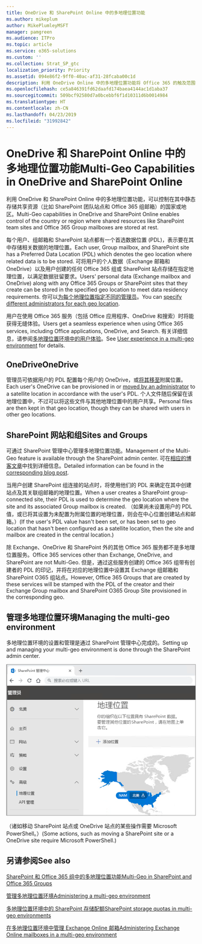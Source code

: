 ```yaml
---
title: OneDrive 和 SharePoint Online 中的多地理位置功能
ms.author: mikeplum
author: MikePlumleyMSFT
manager: pamgreen
ms.audience: ITPro
ms.topic: article
ms.service: o365-solutions
ms.custom: ''
ms.collection: Strat_SP_gtc
localization_priority: Priority
ms.assetid: 094e86f2-9ff0-40ac-af31-28fcaba00c1d
description: 利用 OneDrive Online 中的多地理位置功能将 Office 365 的触及范围扩展到多个地理区域。
ms.openlocfilehash: ce5a846391fd62daafd174baea4144ac1d1aba37
ms.sourcegitcommit: 509bcf92580d7a0bcebbf6f1d10311d6b0014984
ms.translationtype: HT
ms.contentlocale: zh-CN
ms.lasthandoff: 04/23/2019
ms.locfileid: "31992842"
---
```

# <a name="multi-geo-capabilities-in-onedrive-and-sharepoint-online"></a><span data-ttu-id="5ddda-103">OneDrive 和 SharePoint Online 中的多地理位置功能</span><span class="sxs-lookup"><span data-stu-id="5ddda-103">Multi-Geo Capabilities in OneDrive and SharePoint Online</span></span>

<span data-ttu-id="5ddda-104">利用 OneDrive 和 SharePoint Online 中的多地理位置功能，可以控制在其中静态存储共享资源（比如 SharePoint 团队站点和 Office 365 组邮箱）的国家或地区。</span><span class="sxs-lookup"><span data-stu-id="5ddda-104">Multi-Geo capabilities in OneDrive and SharePoint Online enables control of the country or region where shared resources like SharePoint team sites and Office 365 Group mailboxes are stored at rest.</span></span>

<span data-ttu-id="5ddda-105">每个用户、组邮箱和 SharePoint 站点都有一个首选数据位置 (PDL)，表示要在其中存储相关数据的地理位置。</span><span class="sxs-lookup"><span data-stu-id="5ddda-105">Each user, Group mailbox, and SharePoint site has a Preferred Data Location (PDL) which denotes the geo location where related data is to be stored.</span></span> <span data-ttu-id="5ddda-106">可将用户的个人数据（Exchange 邮箱和 OneDrive）以及用户创建的任何 Office 365 组或 SharePoint 站点存储在指定地理位置，以满足数据驻留要求。</span><span class="sxs-lookup"><span data-stu-id="5ddda-106">Users' personal data (Exchange mailbox and OneDrive) along with any Office 365 Groups or SharePoint sites that they create can be stored in the specified geo location to meet data residency requirements.</span></span> <span data-ttu-id="5ddda-107">你可以[为每个地理位置指定不同的管理员](add-a-sharepoint-geo-admin.md)。</span><span class="sxs-lookup"><span data-stu-id="5ddda-107">You can [specify different administrators for each geo location](add-a-sharepoint-geo-admin.md).</span></span>

<span data-ttu-id="5ddda-108">用户在使用 Office 365 服务（包括 Office 应用程序、OneDrive 和搜索）时将能获得无缝体验。</span><span class="sxs-lookup"><span data-stu-id="5ddda-108">Users get a seamless experience when using Office 365 services, including Office applications, OneDrive, and Search.</span></span> <span data-ttu-id="5ddda-109">有关详细信息，请参阅[多地理位置环境中的用户体验](multi-geo-user-experience.md)。</span><span class="sxs-lookup"><span data-stu-id="5ddda-109">See [User experience in a multi-geo environment](multi-geo-user-experience.md) for details.</span></span>

## <a name="onedrive"></a><span data-ttu-id="5ddda-110">OneDrive</span><span class="sxs-lookup"><span data-stu-id="5ddda-110">OneDrive</span></span>

<span data-ttu-id="5ddda-111">管理员可依据用户的 PDL 配置每个用户的 OneDrive，或[将其移至](move-onedrive-between-geo-locations.md)附属位置。</span><span class="sxs-lookup"><span data-stu-id="5ddda-111">Each user's OneDrive can be provisioned in or [moved by an administrator](move-onedrive-between-geo-locations.md) to a satellite location in accordance with the user's PDL.</span></span> <span data-ttu-id="5ddda-112">个人文件随后保留在该地理位置中，不过可以将这些文件与其他地理位置中的用户共享。</span><span class="sxs-lookup"><span data-stu-id="5ddda-112">Personal files are then kept in that geo location, though they can be shared with users in other geo locations.</span></span>

## <a name="sharepoint-sites-and-groups"></a><span data-ttu-id="5ddda-113">SharePoint 网站和组</span><span class="sxs-lookup"><span data-stu-id="5ddda-113">Sites and Groups</span></span>

<span data-ttu-id="5ddda-114">可通过 SharePoint 管理中心管理多地理位置功能。</span><span class="sxs-lookup"><span data-stu-id="5ddda-114">Management of the Multi-Geo feature is available through the SharePoint admin center.</span></span> <span data-ttu-id="5ddda-115">可在[相应的博客文章](https://techcommunity.microsoft.com/t5/Office-365-Blog/Now-available-Multi-Geo-in-SharePoint-and-Office-365-Groups/ba-p/263302)中找到详细信息。</span><span class="sxs-lookup"><span data-stu-id="5ddda-115">Detailed information can be found in the [corresponding blog post](https://techcommunity.microsoft.com/t5/Office-365-Blog/Now-available-Multi-Geo-in-SharePoint-and-Office-365-Groups/ba-p/263302).</span></span>

<span data-ttu-id="5ddda-116">当用户创建 SharePoint 组连接的站点时，将使用他们的 PDL 来确定在其中创建站点及其关联组邮箱的地理位置。</span><span class="sxs-lookup"><span data-stu-id="5ddda-116">When a user creates a SharePoint group-connected site, their PDL is used to determine the geo location where the site and its associated Group mailbox is created.</span></span> <span data-ttu-id="5ddda-117">（如果尚未设置用户的 PDL 值，或已将其设置为未配置为附属位置的地理位置，则会在中心位置创建站点和邮箱。）</span><span class="sxs-lookup"><span data-stu-id="5ddda-117">(If the user's PDL value hasn't been set, or has been set to geo location that hasn't been configured as a satellite location, then the site and mailbox are created in the central location.)</span></span>

<span data-ttu-id="5ddda-118">除 Exchange、OneDrive 和 SharePoint 外的其他 Office 365 服务都不是多地理位置服务。</span><span class="sxs-lookup"><span data-stu-id="5ddda-118">Office 365 services other than Exchange, OneDrive, and SharePoint are not Multi-Geo.</span></span> <span data-ttu-id="5ddda-119">但是，通过这些服务创建的 Office 365 组带有创建者的 PDL 的印记，并将在对应的地理位置中设置其 Exchange 组邮箱和 SharePoint O365 组站点。</span><span class="sxs-lookup"><span data-stu-id="5ddda-119">However, Office 365 Groups that are created by these services will be stamped with the PDL of the creator and their Exchange Group mailbox and SharePoint O365 Group Site provisioned in the corresponding geo.</span></span> 

## <a name="managing-the-multi-geo-environment"></a><span data-ttu-id="5ddda-120">管理多地理位置环境</span><span class="sxs-lookup"><span data-stu-id="5ddda-120">Managing the multi-geo environment</span></span>

<span data-ttu-id="5ddda-121">多地理位置环境的设置和管理是通过 SharePoint 管理中心完成的。</span><span class="sxs-lookup"><span data-stu-id="5ddda-121">Setting up and managing your multi-geo environment is done through the SharePoint admin center.</span></span> 

![SharePoint 管理中心中地理位置页面的屏幕截图](media/sharepoint-multi-geo-admin-center.png)

<span data-ttu-id="5ddda-123">（诸如移动 SharePoint 站点或 OneDrive 站点的某些操作需要 Microsoft PowerShell。）</span><span class="sxs-lookup"><span data-stu-id="5ddda-123">(Some actions, such as moving a SharePoint site or a OneDrive site require Microsoft PowerShell.)</span></span>

## <a name="see-also"></a><span data-ttu-id="5ddda-124">另请参阅</span><span class="sxs-lookup"><span data-stu-id="5ddda-124">See also</span></span>

[<span data-ttu-id="5ddda-125">SharePoint 和 Office 365 组中的多地理位置功能</span><span class="sxs-lookup"><span data-stu-id="5ddda-125">Multi-Geo in SharePoint and Office 365 Groups</span></span>](https://techcommunity.microsoft.com/t5/Office-365-Blog/Now-available-Multi-Geo-in-SharePoint-and-Office-365-Groups/ba-p/263302)

[<span data-ttu-id="5ddda-126">管理多地理位置环境</span><span class="sxs-lookup"><span data-stu-id="5ddda-126">Administering a multi-geo environment</span></span>](administering-a-multi-geo-environment.md)

[<span data-ttu-id="5ddda-127">多地理位置环境中的 SharePoint 存储配额</span><span class="sxs-lookup"><span data-stu-id="5ddda-127">SharePoint storage quotas in multi-geo environments</span></span>](sharepoint-multi-geo-storage-quota.md)

[<span data-ttu-id="5ddda-128">在多地理位置环境中管理 Exchange Online 邮箱</span><span class="sxs-lookup"><span data-stu-id="5ddda-128">Administering Exchange Online mailboxes in a multi-geo environment</span></span>](administering-exchange-online-multi-geo.md)
